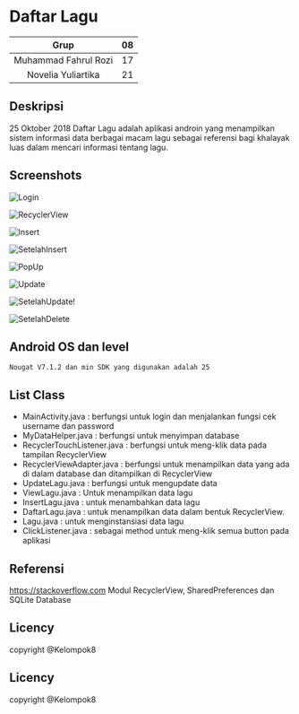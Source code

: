 
# Daftar Lagu
| Grup | 08 |
| :---------------: | :---------------:|
| Muhammad Fahrul Rozi | 17 |
| Novelia Yuliartika | 21 |

## Deskripsi
25 Oktober 2018
Daftar Lagu adalah aplikasi androin yang menampilkan sistem informasi data berbagai macam lagu sebagai referensi bagi khalayak luas dalam mencari informasi tentang lagu.

## Screenshots
![Login](https://raw.githubusercontent.com/NoveliaYuliartika/daftarlagu/master/gambar/ScreenShoot%20Login.jpeg "Login")

![RecyclerView](https://raw.githubusercontent.com/NoveliaYuliartika/daftarlagu/master/gambar/ScreenShoot%20%20RecyclerView.jpeg "RecyclerView")

![Insert](https://raw.githubusercontent.com/NoveliaYuliartika/daftarlagu/master/gambar/ScreenShoot%20Setelah%20Insert.jpeg "Insert")


![SetelahInsert](https://raw.githubusercontent.com/NoveliaYuliartika/daftarlagu/master/gambar/ScreenShoot%20Setelah%20Insert.jpeg "SetelahInsert")

![PopUp](https://raw.githubusercontent.com/NoveliaYuliartika/daftarlagu/master/gambar/ScreenShoot%20PopUp.jpeg "PopUp")

![Update](https://raw.githubusercontent.com/NoveliaYuliartika/daftarlagu/master/gambar/ScreenShoot%20Update.jpeg "Update")

![SetelahUpdate](https://raw.githubusercontent.com/NoveliaYuliartika/daftarlagu/master/gambar/ScreenShoot%20Setelah%20Update.jpeg "SetelahUpdate")!

![SetelahDelete](https://raw.githubusercontent.com/NoveliaYuliartika/daftarlagu/master/gambar/Screenshoot%20Setelah%20Delete.jpeg "SetelahDelete")





## Android OS dan level
	Nougat V7.1.2 dan min SDK yang digunakan adalah 25

## List Class
+ MainActivity.java : berfungsi untuk login dan menjalankan fungsi cek username dan password
+ MyDataHelper.java : berfungsi untuk menyimpan database
+ RecyclerTouchListener.java : berfungsi untuk meng-klik data pada tampilan RecyclerView
+ RecyclerViewAdapter.java : berfungsi untuk menampilkan data yang ada di dalam database dan ditampilkan di RecyclerView
+ UpdateLagu.java : berfungsi untuk mengupdate data
+ ViewLagu.java : Untuk menampilkan data lagu
+ InsertLagu.java : untuk menambahkan data lagu
+ DaftarLagu.java : untuk menampilkan data dalam bentuk RecyclerView.
+ Lagu.java : untuk menginstansiasi data lagu
+ ClickListener.java : sebagai method untuk meng-klik semua button pada aplikasi

## Referensi
https://stackoverflow.com
Modul RecyclerView, SharedPreferences dan SQLite Database

## Licency
copyright @Kelompok8


## Licency
copyright @Kelompok8

